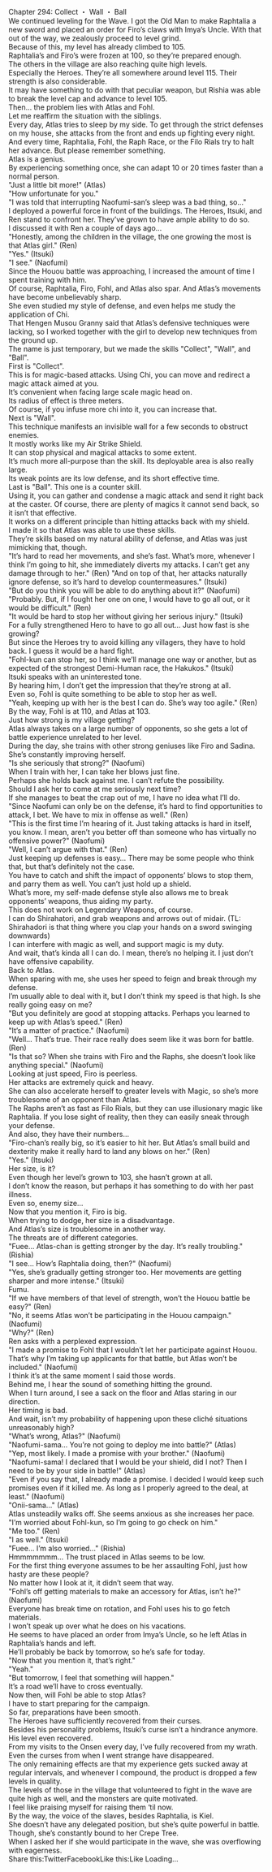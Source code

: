 <br/>
Chapter 294: Collect ・ Wall ・ Ball<br/>
We continued leveling for the Wave. I got the Old Man to make Raphtalia a new sword and placed an order for Firo’s claws with Imya’s Uncle. With that out of the way, we zealously proceed to level grind.<br/>
Because of this, my level has already climbed to 105.<br/>
Raphtalia’s and Firo’s were frozen at 100, so they’re prepared enough.<br/>
The others in the village are also reaching quite high levels.<br/>
Especially the Heroes. They’re all somewhere around level 115. Their strength is also considerable.<br/>
It may have something to do with that peculiar weapon, but Rishia was able to break the level cap and advance to level 105.<br/>
Then… the problem lies with Atlas and Fohl.<br/>
Let me reaffirm the situation with the siblings.<br/>
Every day, Atlas tries to sleep by my side. To get through the strict defenses on my house, she attacks from the front and ends up fighting every night.<br/>
And every time, Raphtalia, Fohl, the Raph Race, or the Filo Rials try to halt her advance. But please remember something.<br/>
Atlas is a genius.<br/>
By experiencing something once, she can adapt 10 or 20 times faster than a normal person.<br/>
"Just a little bit more!" (Atlas)<br/>
"How unfortunate for you."<br/>
"I was told that interrupting Naofumi-san’s sleep was a bad thing, so…"<br/>
I deployed a powerful force in front of the buildings. The Heroes, Itsuki, and Ren stand to confront her. They’ve grown to have ample ability to do so.<br/>
I discussed it with Ren a couple of days ago…<br/>
"Honestly, among the children in the village, the one growing the most is that Atlas girl." (Ren)<br/>
"Yes." (Itsuki)<br/>
"I see." (Naofumi)<br/>
Since the Houou battle was approaching, I increased the amount of time I spent training with him.<br/>
Of course, Raphtalia, Firo, Fohl, and Atlas also spar. And Atlas’s movements have become unbelievably sharp.<br/>
She even studied my style of defense, and even helps me study the application of Chi.<br/>
That Hengen Musou Granny said that Atlas’s defensive techniques were lacking, so I worked together with the girl to develop new techniques from the ground up.<br/>
The name is just temporary, but we made the skills "Collect", "Wall", and "Ball".<br/>
First is "Collect".<br/>
This is for magic-based attacks. Using Chi, you can move and redirect a magic attack aimed at you.<br/>
It’s convenient when facing large scale magic head on.<br/>
Its radius of effect is three meters.<br/>
Of course, if you infuse more chi into it, you can increase that.<br/>
Next is "Wall".<br/>
This technique manifests an invisible wall for a few seconds to obstruct enemies.<br/>
It mostly works like my Air Strike Shield.<br/>
It can stop physical and magical attacks to some extent.<br/>
It’s much more all-purpose than the skill. Its deployable area is also really large.<br/>
Its weak points are its low defense, and its short effective time.<br/>
Last is "Ball". This one is a counter skill.<br/>
Using it, you can gather and condense a magic attack and send it right back at the caster. Of course, there are plenty of magics it cannot send back, so it isn’t that effective.<br/>
It works on a different principle than hitting attacks back with my shield.<br/>
I made it so that Atlas was able to use these skills.<br/>
They’re skills based on my natural ability of defense, and Atlas was just mimicking that, though.<br/>
"It’s hard to read her movements, and she’s fast. What’s more, whenever I think I’m going to hit, she immediately diverts my attacks. I can’t get any damage through to her." (Ren) "And on top of that, her attacks naturally ignore defense, so it’s hard to develop countermeasures." (Itsuki)<br/>
"But do you think you will be able to do anything about it?" (Naofumi)<br/>
"Probably. But, if I fought her one on one, I would have to go all out, or it would be difficult." (Ren)<br/>
"It would be hard to stop her without giving her serious injury." (Itsuki)<br/>
For a fully strengthened Hero to have to go all out… Just how fast is she growing?<br/>
But since the Heroes try to avoid killing any villagers, they have to hold back. I guess it would be a hard fight.<br/>
"Fohl-kun can stop her, so I think we’ll manage one way or another, but as expected of the strongest Demi-Human race, the Hakukos." (Itsuki)<br/>
Itsuki speaks with an uninterested tone.<br/>
By hearing him, I don’t get the impression that they’re strong at all.<br/>
Even so, Fohl is quite something to be able to stop her as well.<br/>
"Yeah, keeping up with her is the best I can do. She’s way too agile." (Ren)<br/>
By the way, Fohl is at 110, and Atlas at 103.<br/>
Just how strong is my village getting?<br/>
Atlas always takes on a large number of opponents, so she gets a lot of battle experience unrelated to her level.<br/>
During the day, she trains with other strong geniuses like Firo and Sadina. She’s constantly improving herself.<br/>
"Is she seriously that strong?" (Naofumi)<br/>
When I train with her, I can take her blows just fine.<br/>
Perhaps she holds back against me. I can’t refute the possibility.<br/>
Should I ask her to come at me seriously next time?<br/>
If she manages to beat the crap out of me, I have no idea what I’ll do.<br/>
"Since Naofumi can only be on the defense, it’s hard to find opportunities to attack, I bet. We have to mix in offense as well." (Ren)<br/>
"This is the first time I’m hearing of it. Just taking attacks is hard in itself, you know. I mean, aren’t you better off than someone who has virtually no offensive power?" (Naofumi)<br/>
"Well, I can’t argue with that." (Ren)<br/>
Just keeping up defenses is easy… There may be some people who think that, but that’s definitely not the case.<br/>
You have to catch and shift the impact of opponents’ blows to stop them, and parry them as well. You can’t just hold up a shield.<br/>
What’s more, my self-made defense style also allows me to break opponents’ weapons, thus aiding my party.<br/>
This does not work on Legendary Weapons, of course.<br/>
I can do Shirahatori, and grab weapons and arrows out of midair. (TL: Shirahadori is that thing where you clap your hands on a sword swinging downwards)<br/>
I can interfere with magic as well, and support magic is my duty.<br/>
And wait, that’s kinda all I can do. I mean, there’s no helping it. I just don’t have offensive capability.<br/>
Back to Atlas.<br/>
When sparing with me, she uses her speed to feign and break through my defense.<br/>
I’m usually able to deal with it, but I don’t think my speed is that high. Is she really going easy on me?<br/>
"But you definitely are good at stopping attacks. Perhaps you learned to keep up with Atlas’s speed." (Ren)<br/>
"It’s a matter of practice." (Naofumi)<br/>
"Well… That’s true. Their race really does seem like it was born for battle. (Ren)<br/>
"Is that so? When she trains with Firo and the Raphs, she doesn’t look like anything special." (Naofumi)<br/>
Looking at just speed, Firo is peerless.<br/>
Her attacks are extremely quick and heavy.<br/>
She can also accelerate herself to greater levels with Magic, so she’s more troublesome of an opponent than Atlas.<br/>
The Raphs aren’t as fast as Filo Rials, but they can use illusionary magic like Raphtalia. If you lose sight of reality, then they can easily sneak through your defense.<br/>
And also, they have their numbers…<br/>
"Firo-chan’s really big, so it’s easier to hit her. But Atlas’s small build and dexterity make it really hard to land any blows on her." (Ren)<br/>
"Yes." (Itsuki)<br/>
Her size, is it?<br/>
Even though her level’s grown to 103, she hasn’t grown at all.<br/>
I don’t know the reason, but perhaps it has something to do with her past illness.<br/>
Even so, enemy size…<br/>
Now that you mention it, Firo is big.<br/>
When trying to dodge, her size is a disadvantage.<br/>
And Atlas’s size is troublesome in another way.<br/>
The threats are of different categories.<br/>
"Fuee… Atlas-chan is getting stronger by the day. It’s really troubling." (Rishia)<br/>
"I see… How’s Raphtalia doing, then?" (Naofumi)<br/>
"Yes, she’s gradually getting stronger too. Her movements are getting sharper and more intense." (Itsuki)<br/>
Fumu.<br/>
"If we have members of that level of strength, won’t the Houou battle be easy?" (Ren)<br/>
"No, it seems Atlas won’t be participating in the Houou campaign." (Naofumi)<br/>
"Why?" (Ren)<br/>
Ren asks with a perplexed expression.<br/>
"I made a promise to Fohl that I wouldn’t let her participate against Houou. That’s why I’m taking up applicants for that battle, but Atlas won’t be included." (Naofumi)<br/>
I think it’s at the same moment I said those words.<br/>
Behind me, I hear the sound of something hitting the ground.<br/>
When I turn around, I see a sack on the floor and Atlas staring in our direction.<br/>
Her timing is bad.<br/>
And wait, isn’t my probability of happening upon these cliché situations unreasonably high?<br/>
"What’s wrong, Atlas?" (Naofumi)<br/>
"Naofumi-sama… You’re not going to deploy me into battle?" (Atlas)<br/>
"Yep, most likely. I made a promise with your brother." (Naofumi)<br/>
"Naofumi-sama! I declared that I would be your shield, did I not? Then I need to be by your side in battle!" (Atlas)<br/>
"Even if you say that, I already made a promise. I decided I would keep such promises even if it killed me. As long as I properly agreed to the deal, at least." (Naofumi)<br/>
"Onii-sama…" (Atlas)<br/>
Atlas unsteadily walks off. She seems anxious as she increases her pace.<br/>
"I’m worried about Fohl-kun, so I’m going to go check on him."<br/>
"Me too." (Ren)<br/>
"I as well." (Itsuki)<br/>
"Fuee… I’m also worried…" (Rishia)<br/>
Hmmmmmmm… The trust placed in Atlas seems to be low.<br/>
For the first thing everyone assumes to be her assaulting Fohl, just how hasty are these people?<br/>
No matter how I look at it, it didn’t seem that way.<br/>
"Fohl’s off getting materials to make an accessory for Atlas, isn’t he?" (Naofumi)<br/>
Everyone has break time on rotation, and Fohl uses his to go fetch materials.<br/>
I won’t speak up over what he does on his vacations.<br/>
He seems to have placed an order from Imya’s Uncle, so he left Atlas in Raphtalia’s hands and left.<br/>
He’ll probably be back by tomorrow, so he’s safe for today.<br/>
"Now that you mention it, that’s right."<br/>
"Yeah."<br/>
"But tomorrow, I feel that something will happen."<br/>
It’s a road we’ll have to cross eventually.<br/>
Now then, will Fohl be able to stop Atlas?<br/>
I have to start preparing for the campaign.<br/>
So far, preparations have been smooth.<br/>
The Heroes have sufficiently recovered from their curses.<br/>
Besides his personality problems, Itsuki’s curse isn’t a hindrance anymore. His level even recovered.<br/>
From my visits to the Onsen every day, I’ve fully recovered from my wrath. Even the curses from when I went strange have disappeared.<br/>
The only remaining effects are that my experience gets sucked away at regular intervals, and whenever I compound, the product is dropped a few levels in quality.<br/>
The levels of those in the village that volunteered to fight in the wave are quite high as well, and the monsters are quite motivated.<br/>
I feel like praising myself for raising them ‘til now.<br/>
By the way, the voice of the slaves, besides Raphtalia, is Kiel.<br/>
She doesn’t have any delegated position, but she’s quite powerful in battle.<br/>
Though, she’s constantly bound to her Crepe Tree.<br/>
When I asked her if she would participate in the wave, she was overflowing with eagerness.<br/>
Share this:TwitterFacebookLike this:Like Loading... <br/>
